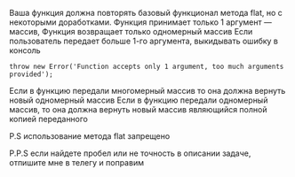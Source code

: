 Ваша функция должна повторять базовый функционал метода flat, но с некоторыми доработками.
Функция принимает только 1 аргумент — массив,
Функция возвращает только одномерный массив
Если пользователь передает больше 1-го аргумента, выкидывать ошибку в консоль

`throw new Error('Function accepts only 1 argument, too much arguments provided');`

Если в функцию передали многомерный массив то она должна вернуть новый одномерный массив
Если в функцию передали одномерный массив, то она должна вернуть новый массив являющийся полной копией переданного

P.S использование метода flat запрещено

P.P.S если найдете пробел или не точность в описании задаче, отпишите мне в телегу и поправим
